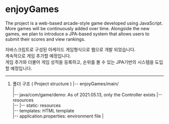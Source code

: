 # enjoyGames

The project is a web-based arcade-style game developed using JavaScript.
More games will be continuously added over time.
Alongside the new games, we plan to introduce a JPA-based system that allows users to submit their scores and view rankings.

자바스크립트로 구성된 아케이드 게임형식으로 웹으로 개발 되었습니다.  
계속적으로 게임 추가할 예정입니다.  
게임 추가와 더불어 게임 성적을 등록하고, 순위를 볼 수 있는 JPA기반의 시스템을 도입할 예정입니다.  

-------------------------------------

1. 폴더 구조 ( Project structure )
  |-- enjoyGames/main/  
    |  
    |-- java/com/game/demo: As of 2021.05.13, only the Controller exists
    |-- resources  
    |--   |-- static: resources  
    |-- templates: HTML template  
    |-- application.properties: environment file
    |

